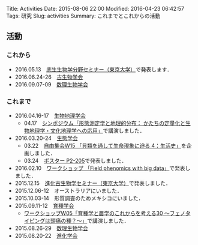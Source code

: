 Title: Activities
Date: 2015-08-06 22:00
Modified: 2016-04-23 06:42:57
Tags: 研究
Slug: activities
Summary: これまでとこれからの活動

## 活動
### これから
* 2016.05.13　[底生生物学分野セミナー（東京大学）](http://www.ecosystem.aori.u-tokyo.ac.jp/benthos/)で発表します．
* 2016.06.24-26　[古生物学会](http://www.palaeo-soc-japan.jp/index.html)
* 2016.09.07-09　[数理生物学会](http://bio-math10.biology.kyushu-u.ac.jp/jsmb2016/home.html)


### これまで
* 2016.04.16-17　[生物地理学会](http://biogeo.a.la9.jp/)
	* 04.17　[シンポジウム「形態測定学と地理的分布： かたちの定量化と生物地理学・文化地理学への応用」](http://biogeo.a.la9.jp/meeting/sympo/2016%20program.htm)で講演しました．
* 2016.03.20-24　[生態学会](http://www.esj.ne.jp/meeting/63/ "第63回日本生態学会大会@仙台")
	* 03.22　[自由集会W15 「貝類を通して生命現象に迫る 4：生活史」](http://www.molluscoida.org/workshops/workshop2016esj)を企画しました．
	* 03.24　[ポスター P2-205](http://www.esj.ne.jp/meeting/abst/63/poster_P2-204_.html)で発表しました．
* 2016.02.10　[ワークショップ 「Field phenomics with big data」](https://sites.google.com/a/ut-biomet.org/pheno-ws/home)で発表しました．
* 2015.12.15　[進化古生物学セミナー（東京大学）](https://sites.google.com/site/todaisemipbio/)で発表しました．	
* 2015.12.06-12　オーストラリアにいました．
* 2015.10.03-14　形質調査のためメキシコにいました．
* 2015.09.11-12　[育種学会](http://www.nacos.com/jsb/06/06gaiyou.html "第128回講演会@新潟大学")
	* [ワークショップW05「育種学と農学のこれからを考える30 〜フェノタイピングは頭痛の種？〜」](https://sites.google.com/a/ut-biomet.org/jsb-2015autumn-workshop/)で講演しました．
* 2015.08.26-29　[数理生物学会](http://jsmbcjk2015.webcrow.jp/jp/index.html "2015年日本数理生物学会/日中韓数理生物学コロキウム合同大会@同志社大学")
* 2015.08.20-22　[進化学会](http://evolgen.biol.se.tmu.ac.jp/sesj2015/ "New Technologyが拓く進化学の新地平@中央大学")